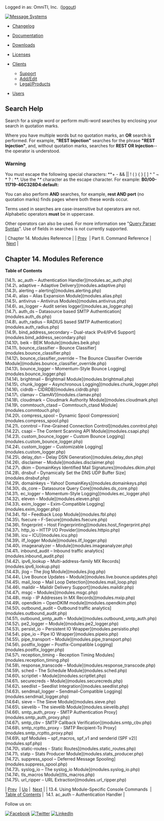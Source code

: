 Logged in as: OmniTI, Inc.  ([logout](https://support.messagesystems.com/logout.php))

[![Message Systems](https://support.messagesystems.com/images/ms-white205.png)](https://support.messagesystems.com/start.php) 

*   [Changelog](https://support.messagesystems.com/start.php?show=changelog)
*   [Documentation](https://support.messagesystems.com/docs/)
*   [Downloads](https://support.messagesystems.com/start.php)

*   [Licenses](https://support.messagesystems.com/license_summary.php)
*   <a href="">Clients</a>
    *   [Support](https://support.messagesystems.com/cs.php)
    *   [Add/Edit](https://support.messagesystems.com/edit_client.php)
    *   [Legal/Products](https://support.messagesystems.com/edit_products.php)
*   [Users](https://support.messagesystems.com/edit_customer.php)

## Search Help

Search for a single word or perform multi-word searches by enclosing your search in quotation marks.

Where you have multiple words but no quotation marks, an **OR** search is performed. For example, **"REST Injection"** searches for the phrase **"REST Injection"**, and, without quotation marks, searches for **REST OR Injection**--the operator is understood.

### Warning

You must escape the following special characters: **+ - && || ! ( ) { } [ ] ^ " ~ * ? : \**. Use the **\** character as the escape character. For example: **B0/00-11719-46C328D4\:default\:**

You can also perform **AND** searches, for example, **rest AND port** (no quotation marks) finds pages where both these words occur.

Terms used in searches are case-insensitive but operators are not. Alphabetic operators **must** be in uppercase.

Other operators can also be used. For more information see "[Query Parser Syntax](https://lucene.apache.org/core/old_versioned_docs/versions/3_0_0/queryparsersyntax.html)". Use of fields in searches is not currently supported.

| Chapter 14. Modules Reference |
| [Prev](module_specific_console_commands.using.php)  | Part II. Command Reference |  [Next](modules.ac_auth.php) |

## Chapter 14. Modules Reference

**Table of Contents**

<dl class="toc">

<dt>[14.1\. ac_auth – Authentication Handler](modules.ac_auth.php)</dt>

<dt>[14.2\. adaptive – Adaptive Delivery](modules.adaptive.php)</dt>

<dt>[14.3\. alerting – alerting](modules.alerting.php)</dt>

<dt>[14.4\. alias – Alias Expansion Module](modules.alias.php)</dt>

<dt>[14.5\. antivirus – Antivirus Modules](modules.antivirus.php)</dt>

<dt>[14.6\. as_logger – Audit series logger](modules.as_logger.php)</dt>

<dt>[14.7\. auth_ds – Datasource based SMTP Authentication](modules.auth_ds.php)</dt>

<dt>[14.8\. auth_radius – RADIUS based SMTP Authentication](modules.auth_radius.php)</dt>

<dt>[14.9\. bind_address_secondary – Dual-stack IPv4/IPv6 Support](modules.bind_address_secondary.php)</dt>

<dt>[14.10\. beik – BEIK Module](modules.beik.php)</dt>

<dt>[14.11\. bounce_classifier – Bounce Classifier](modules.bounce_classifier.php)</dt>

<dt>[14.12\. bounce_classifier_override – The Bounce Classifier Override Module](modules.bounce_classifier_override.php)</dt>

<dt>[14.13\. bounce_logger – Momentum-Style Bounce Logging](modules.bounce_logger.php)</dt>

<dt>[14.14\. brightmail – Brightmail Module](modules.brightmail.php)</dt>

<dt>[14.15\. chunk_logger – Asynchronous Logging](modules.chunk_logger.php)</dt>

<dt>[14.16\. cidrdb – CIDRDB](modules.cidrdb.php)</dt>

<dt>[14.17\. clamav – ClamAV](modules.clamav.php)</dt>

<dt>[14.18\. cloudmark – Cloudmark Authority Module](modules.cloudmark.php)</dt>

<dt>[14.19\. commtouch_ctasd – Commtouch_ctasd Module](modules.commtouch.php)</dt>

<dt>[14.20\. compress_spool – Dynamic Spool Compression](modules.compress_spool.php)</dt>

<dt>[14.21\. conntrol – Fine-Grained Connection Control](modules.conntrol.php)</dt>

<dt>[14.22\. csapi – The Content Scanning API Module](modules.csapi.php)</dt>

<dt>[14.23\. custom_bounce_logger – Custom Bounce Logging](modules.custom_bounce_logger.php)</dt>

<dt>[14.24\. custom_logger – Customizable Logging](modules.custom_logger.php)</dt>

<dt>[14.25\. delay_dsn – Delay DSN Generation](modules.delay_dsn.php)</dt>

<dt>[14.26\. disclaimer – Module](modules.disclaimer.php)</dt>

<dt>[14.27\. dkim – DomainKeys Identified Mail Signatures](modules.dkim.php)</dt>

<dt>[14.28\. dnsbuf – Dynamically Set the DNS UDP Buffer Size](modules.dnsbuf.php)</dt>

<dt>[14.29\. domainkeys – Yahoo! DomainKeys](modules.domainkeys.php)</dt>

<dt>[14.30\. ds_core – Datasource Query Core](modules.ds_core.php)</dt>

<dt>[14.31\. ec_logger – Momentum-Style Logging](modules.ec_logger.php)</dt>

<dt>[14.32\. eleven – Module](modules.eleven.php)</dt>

<dt>[14.33\. exim_logger – Exim-Compatible Logging](modules.exim_logger.php)</dt>

<dt>[14.34\. fbl – Feedback Loop Module](modules.fbl.php)</dt>

<dt>[14.35\. fsecure – F-Secure](modules.fsecure.php)</dt>

<dt>[14.36\. fingerprint – Host Fingerprinting](modules.host_fingerprint.php)</dt>

<dt>[14.37\. http_io – HTTP I/O Provider](modules.httpio.php)</dt>

<dt>[14.38\. icu – ICU](modules.icu.php)</dt>

<dt>[14.39\. ilf_logger Module](modules.ilf_logger.php)</dt>

<dt>[14.40\. imageanalyzer – Module](modules.imageanalyzer.php)</dt>

<dt>[14.41\. inbound_audit – Inbound traffic analytics](modules.inbound_audit.php)</dt>

<dt>[14.42\. ipv6_lookup – Multi-address-family MX Records](modules.ipv6_lookup.php)</dt>

<dt>[14.43\. jlog – The jlog Module](modules.jlog.php)</dt>

<dt>[14.44\. Live Bounce Updates – Module](modules.live.bounce.updates.php)</dt>

<dt>[14.45\. mail_loop – Mail Loop Detection](modules.mail_loop.php)</dt>

<dt>[14.46\. maildir – Maildir Delivery Support](modules.maildir.php)</dt>

<dt>[14.47\. msgc – Modules](modules.msgc.php)</dt>

<dt>[14.48\. mxip - IP Addresses In MX Records](modules.mxip.php)</dt>

<dt>[14.49\. opendkim – OpenDKIM module](modules.opendkim.php)</dt>

<dt>[14.50\. outbound_audit – Outbound traffic analytics](modules.outbound_audit.php)</dt>

<dt>[14.51\. outbound_smtp_auth – Module](modules.outbound_smtp_auth.php)</dt>

<dt>[14.52\. pe2_logger – Module](modules.pe2_logger.php)</dt>

<dt>[14.53\. persist_io – Persistent IO Wrapper](modules.persistio.php)</dt>

<dt>[14.54\. pipe_io – Pipe IO Wrapper](modules.pipeio.php)</dt>

<dt>[14.55\. pipe_transport – Module](modules.pipe_transport.php)</dt>

<dt>[14.56\. postfix_logger – Postfix-Compatible Logging](modules.postfix_logger.php)</dt>

<dt>[14.57\. reception_timing - Reception Timing Modules](modules.reception_timing.php)</dt>

<dt>[14.58\. response_transcode – Module](modules.response_transcode.php)</dt>

<dt>[14.59\. sched – The Schedule Module](modules.sched.php)</dt>

<dt>[14.60\. scriptlet – Module](modules.scriptlet.php)</dt>

<dt>[14.61\. securecreds – Module](modules.securecreds.php)</dt>

<dt>[14.62\. seedlist – Seedlist Integration](modules.seedlist.php)</dt>

<dt>[14.63\. sendmail_logger – Sendmail-Compatible Logging](modules.sendmail_logger.php)</dt>

<dt>[14.64\. sieve – The Sieve Module](modules.sieve.php)</dt>

<dt>[14.65\. sievelib – The sievelib Module](modules.sievelib.php)</dt>

<dt>[14.66\. smtp_auth_proxy - SMTP Authentication Proxy](modules.smtp_auth_proxy.php)</dt>

<dt>[14.67\. smtp_cbv – SMTP Callback Verification](modules.smtp_cbv.php)</dt>

<dt>[14.68\. smtp_rcptto_proxy - SMTP Recipient-To Proxy](modules.smtp_rcptto_proxy.php)</dt>

<dt>[14.69\. spf Modules – spf_macros, spf_v1 and senderid (SPF v2)](modules.spf.php)</dt>

<dt>[14.70\. static-routes - Static Routes](modules.static_routes.php)</dt>

<dt>[14.71\. statp – Stats Producer Module](modules.stats_producer.php)</dt>

<dt>[14.72\. suppress_spool – Deferred Message Spooling](modules.suppress_spool.php)</dt>

<dt>[14.73\. syslog_io – The syslog_io Module](modules.syslog_io.php)</dt>

<dt>[14.74\. tls_macros Module](tls_macros.php)</dt>

<dt>[14.75\. url_ripper – URL Extraction](modules.url_ripper.php)</dt>

</dl>

| [Prev](module_specific_console_commands.using.php)  | [Up](p.command.ref.php) |  [Next](modules.ac_auth.php) |
| 13.4. Using Module-Specific Console Commands  | [Table of Contents](index.php) |  14.1. ac_auth – Authentication Handler |

Follow us on:

[![Facebook](https://support.messagesystems.com/images/icon-facebook.png)](http://www.facebook.com/messagesystems) [![Twitter](https://support.messagesystems.com/images/icon-twitter.png)](http://twitter.com/#!/MessageSystems) [![LinkedIn](https://support.messagesystems.com/images/icon-linkedin.png)](http://www.linkedin.com/company/message-systems)